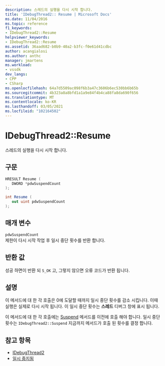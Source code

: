 ```yaml
---
description: 스레드의 실행을 다시 시작 합니다.
title: 'IDebugThread2:: Resume | Microsoft Docs'
ms.date: 11/04/2016
ms.topic: reference
f1_keywords:
- IDebugThread2::Resume
helpviewer_keywords:
- IDebugThread2::Resume
ms.assetid: 36aad682-b0b9-40a2-b3fc-f0e61d41cdbc
author: acangialosi
ms.author: anthc
manager: jmartens
ms.workload:
- vssdk
dev_langs:
- CPP
- CSharp
ms.openlocfilehash: 64a7d5509ac098f6b3a47c3606b6ec530bb6b65b
ms.sourcegitcommit: 4b323a8a8bfd1a1a9e84f4b4ca88fa8da690f656
ms.translationtype: MT
ms.contentlocale: ko-KR
ms.lasthandoff: 03/05/2021
ms.locfileid: "102164502"
---
```

# <a name="idebugthread2resume"></a>IDebugThread2::Resume
스레드의 실행을 다시 시작 합니다.

## <a name="syntax"></a>구문

```cpp
HRESULT Resume ( 
   DWORD *pdwSuspendCount
);
```

```csharp
int Resume ( 
   out uint pdwSuspendCount
);
```

## <a name="parameters"></a>매개 변수
`pdwSuspendCount`\
제한이 다시 시작 작업 후 일시 중단 횟수를 반환 합니다.

## <a name="return-value"></a>반환 값
 성공 하면이 반환 되 `S_OK` 고, 그렇지 않으면 오류 코드가 반환 됩니다.

## <a name="remarks"></a>설명
 이 메서드에 대 한 각 호출은 0에 도달할 때까지 일시 중단 횟수를 감소 시킵니다. 이때 실행은 실제로 다시 시작 됩니다. 이 일시 중단 횟수는 **스레드** 디버그 창에 표시 됩니다.

 이 메서드에 대 한 각 호출에는 [Suspend](../../../extensibility/debugger/reference/idebugthread2-suspend.md) 메서드를 이전에 호출 해야 합니다. 일시 중단 횟수는 `IDebugThread2::Suspend` 지금까지 메서드가 호출 된 횟수를 결정 합니다.

## <a name="see-also"></a>참고 항목
- [IDebugThread2](../../../extensibility/debugger/reference/idebugthread2.md)
- [일시 중지됨](../../../extensibility/debugger/reference/idebugthread2-suspend.md)

